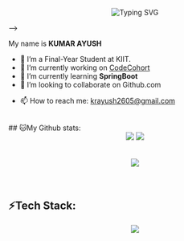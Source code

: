 <p align="center">
  <img src="https://readme-typing-svg.demolab.com?font=Fira+Code&pause=1000&color=9036F7&width=435&height=90&lines=Hello+user%F0%9F%99%8B%E2%80%8D%E2%99%82%EF%B8%8F+;Welcome+to+my+Github+Profile!;My+name+is+Kumar+Ayush!+" alt="Typing SVG" alt="README Typing">
</p>

<!-- <a href="https://mvp.microsoft.com/en-us/PublicProfile/5004174" target="_blank">
  <!--<img align="right" height="124px" src="https://github.com/ArgoZhang/ArgoZhang/blob/main/440px-Microsoft_MVP_banner.png?wt.mc_id=DT-MVP-5004174" />-->
  <!-- <img align="right" src="https://github.com/ArgoZhang/ArgoZhang/blob/main/2024-microsoft-most-valuable-professional-mvp.png" height="200px" />
</a> --> -->

My name is **KUMAR AYUSH**

<!-- - 👤 I’m a [Microsoft MVP](https://mvp.microsoft.com/en-us/PublicProfile/5004174). -->
- 👤 I’m a Final-Year Student at KIIT.
- 🔭 I’m currently working on [CodeCohort](https://github.com/Kumar-AyushD/codecohort)
- 🌱 I’m currently learning **SpringBoot**
- 👯 I’m looking to collaborate on Github.com
<!-- - 🤔 I’m looking for help with **Bootstrap Blazor** docs translate work [#42](https://github.com/dotnetcore/BootstrapBlazor/issues/42) -->
- 📫 How to reach me: krayush2605@gmail.com

<br />
## 🐱My Github stats:
  
<div align="center">
  <img src="https://streak-stats.demolab.com?user=kumar-AyushD&theme=chartreuse-dark&border_radius=10&card_width=495" />
  <img src="https://github-readme-stats.vercel.app/api?username=kumar-AyushD&show_icons=true&count_private=true&include_all_commits=true&theme=chartreuse-dark&border_radius=10&card_width=495" />
  <br />
  <br />
  <br />
</div>


<div align = "center">
  <img align="center" src= "https://github-profile-trophy.vercel.app/?username=Kumar-AyushD&theme=gruvbox&margin-w=10" />
</div>

<br />
<br />

## ⚡Tech Stack:

<div>
  <p align="center">
  <a href="https://skillicons.dev">
    <img src="https://skillicons.dev/icons?i=git,aws,cpp,css,discord,docker,postgres,express,figma,firebase,github,html,java,js,linux,mongodb,mysql,nextjs,nodejs,postman,py,react,redux,tailwind,ts,vscode,&perline=14" />
  </a>
</p>

</div>
